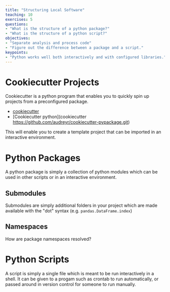 ```yaml
---
title: "Structuring Local Software"
teaching: 10
exercises: 5
questions:
- "What is the structure of a python package?"
- "What is the structure of a python script?"
objectives:
- "Separate analysis and process code"
- "Figure out the difference between a package and a script."
keypoints:
- "Python works well both interactively and with configured libraries."
---
```


# Cookiecutter Projects

Cookiecutter is a python program that enables you to quickly spin up projects from a preconfigured package.

- [cookiecutter](https://github.com/audreyr/cookiecutter)
- [Cookiecutter python](cookiecutter https://github.com/audreyr/cookiecutter-pypackage.git)

This will enable you to create a template project that can be imported in an interactive environment.

# Python Packages

A python package is simply a collection of python modules which can be used in other scripts or in an interactive environment.

## Submodules

Submodules are simply additional folders in your project which are made available with the "dot" syntax (e.g. `pandas.DataFrame.index`)

## Namespaces

How are package namespaces resolved?

# Python Scripts

A script is simply a single file which is meant to be run interactively in a shell.  It can be given to a progam such as crontab to run automatically, or passed around in version control for someone to run manually.